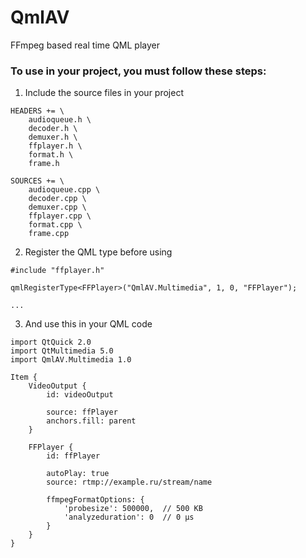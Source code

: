 # QmlAV
FFmpeg based real time QML player

### To use in your project, you must follow these steps:

1. Include the source files in your project

```
HEADERS += \
    audioqueue.h \
    decoder.h \
    demuxer.h \
    ffplayer.h \
    format.h \
    frame.h

SOURCES += \
    audioqueue.cpp \
    decoder.cpp \
    demuxer.cpp \
    ffplayer.cpp \
    format.cpp \
    frame.cpp
```

2. Register the QML type before using

```
#include "ffplayer.h"

qmlRegisterType<FFPlayer>("QmlAV.Multimedia", 1, 0, "FFPlayer");

...
```

3. And use this in your QML code

```
import QtQuick 2.0
import QtMultimedia 5.0
import QmlAV.Multimedia 1.0

Item {
    VideoOutput {
        id: videoOutput

        source: ffPlayer
        anchors.fill: parent
    }

    FFPlayer {
        id: ffPlayer

        autoPlay: true
        source: rtmp://example.ru/stream/name

        ffmpegFormatOptions: {
            'probesize': 500000,  // 500 KB
            'analyzeduration': 0  // 0 µs
        }
    }
}
```
